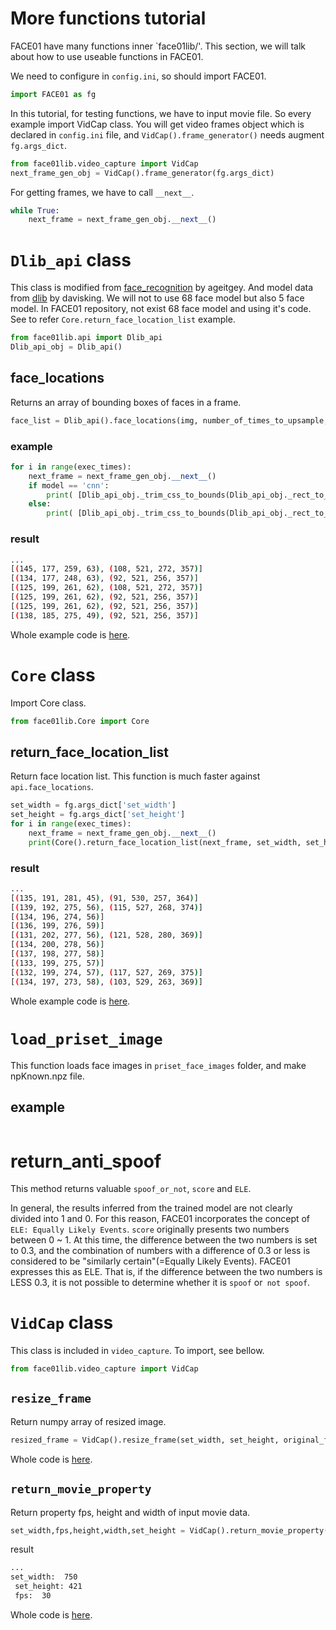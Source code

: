 # More functions tutorial
FACE01 have many functions inner `face01lib/'.
This section, we will talk about how to use useable functions in FACE01.

We need to configure in `config.ini`, so should import FACE01.
```python
import FACE01 as fg
```

In this tutorial, for testing functions, we have to input movie file. So every example import VidCap class.
You will get video frames object which is declared in `config.ini` file, and `VidCap().frame_generator()` needs augment `fg.args_dict`.
```python
from face01lib.video_capture import VidCap
next_frame_gen_obj = VidCap().frame_generator(fg.args_dict)
```
For getting frames, we have to call `__next__`.
```python
while True:
    next_frame = next_frame_gen_obj.__next__()
```

# `Dlib_api` class
This class is modified from [face_recognition](https://github.com/ageitgey/face_recognition) by ageitgey. And model data from [dlib](https://github.com/davisking/dlib) by davisking. We will not to use 68 face model but also 5 face model. In FACE01 repository, not exist 68 face model and using it's code.
See to refer `Core.return_face_location_list` example.
```python
from face01lib.api import Dlib_api
Dlib_api_obj = Dlib_api()
```
## face_locations
Returns an array of bounding boxes of faces in a frame.
```python
face_list = Dlib_api().face_locations(img, number_of_times_to_upsample, model)
``` 
### example
```python
for i in range(exec_times):
    next_frame = next_frame_gen_obj.__next__()
    if model == 'cnn':
        print( [Dlib_api_obj._trim_css_to_bounds(Dlib_api_obj._rect_to_css(face.rect), next_frame.shape) for face in Dlib_api_obj._raw_face_locations(next_frame, number_of_times_to_upsample, model)])
    else:
        print( [Dlib_api_obj._trim_css_to_bounds(Dlib_api_obj._rect_to_css(face), next_frame.shape) for face in Dlib_api_obj._raw_face_locations(next_frame, number_of_times_to_upsample, model)])
```
### result
```bash
...
[(145, 177, 259, 63), (108, 521, 272, 357)]
[(134, 177, 248, 63), (92, 521, 256, 357)]
[(125, 199, 261, 62), (108, 521, 272, 357)]
[(125, 199, 261, 62), (92, 521, 256, 357)]
[(125, 199, 261, 62), (92, 521, 256, 357)]
[(138, 185, 275, 49), (92, 521, 256, 357)]
```
Whole example code is [here](example/../../example/api_face_locations.py).

# `Core` class
Import Core class.
```python
from face01lib.Core import Core
```
## return_face_location_list
Return face location list. This function is much faster against `api.face_locations`.
```python
set_width = fg.args_dict['set_width']
set_height = fg.args_dict['set_height']
for i in range(exec_times):
    next_frame = next_frame_gen_obj.__next__()
    print(Core().return_face_location_list(next_frame, set_width, set_height,0, 0.4))
```
### result
```bash
...
[(135, 191, 281, 45), (91, 530, 257, 364)]
[(139, 192, 275, 56), (115, 527, 268, 374)]
[(134, 196, 274, 56)]
[(136, 199, 276, 59)]
[(131, 202, 277, 56), (121, 528, 280, 369)]
[(134, 200, 278, 56)]
[(137, 198, 277, 58)]
[(133, 199, 275, 57)]
[(132, 199, 274, 57), (117, 527, 269, 375)]
[(134, 197, 273, 58), (103, 529, 263, 369)]
```
Whole example code is [here](../example/Core_return_face_location_list.py).

# `load_priset_image`
This function loads face images in `priset_face_images` folder, and make npKnown.npz file.
## example
```python
```

# return_anti_spoof
This method returns valuable `spoof_or_not`, `score` and `ELE`.

In general, the results inferred from the trained model are not clearly divided into 1 and 0. For this reason, FACE01 incorporates the concept of `ELE: Equally Likely Events`. `score` originally presents two numbers between 0 ~ 1. At this time, the difference between the two numbers is set to 0.3, and the combination of numbers with a difference of 0.3 or less is considered to be "similarly certain"(=Equally Likely Events). FACE01 expresses this as ELE. That is, if the difference between the two numbers is LESS 0.3, it is not possible to determine whether it is `spoof` or` not spoof`.

# `VidCap` class
This class is included in `video_capture`.
To import, see bellow.
```python
from face01lib.video_capture import VidCap
```

## `resize_frame`
Return numpy array of resized image.
```python
resized_frame = VidCap().resize_frame(set_width, set_height, original_frame)
```
Whole code is [here](../example/resize_frame.py).

## `return_movie_property`
Return property fps, height and width of input movie data.
```python
set_width,fps,height,width,set_height = VidCap().return_movie_property(set_width, vcap)
```
result
```bash
...
set_width:  750 
 set_height: 421 
 fps:  30 
```
Whole code is [here](../example/return_movie_property.py).